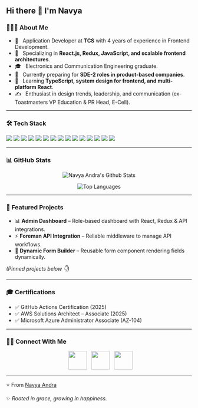 <h2>Hi there 👋 I'm Navya</h2>

<h3> 👩🏻‍💻 About Me </h3>

- 💼 &nbsp; Application Developer at **TCS** with 4 years of experience in Frontend Development.  
- 🔭 &nbsp; Specializing in **React.js, Redux, JavaScript, and scalable frontend architectures**.  
- 🎓 &nbsp; Electronics and Communication Engineering graduate.  
- 🎯 &nbsp; Currently preparing for **SDE-2 roles in product-based companies**.  
- 🌱 &nbsp; Learning **TypeScript, system design for frontend, and multi-platform React**.  
- ✍️ &nbsp; Enthusiast in design trends, leadership, and communication (ex-Toastmasters VP Education & PR Head, E-Cell).  

---

<h3>🛠 Tech Stack</h3>

<p>
  <img src="https://img.shields.io/badge/JavaScript-ES6+-yellow?logo=javascript&logoColor=white" />
  <img src="https://img.shields.io/badge/TypeScript-Learning-blue?logo=typescript&logoColor=white" />
  <img src="https://img.shields.io/badge/React-18-61dafb?logo=react&logoColor=black" />
  <img src="https://img.shields.io/badge/Redux-State%20Management-purple?logo=redux&logoColor=white" />
  <img src="https://img.shields.io/badge/HTML5-orange?logo=html5&logoColor=white" />
  <img src="https://img.shields.io/badge/CSS3-blue?logo=css3&logoColor=white" />
  <img src="https://img.shields.io/badge/SCSS-pink?logo=sass&logoColor=white" />
  <img src="https://img.shields.io/badge/Node.js-339933?logo=node.js&logoColor=white" />
  <img src="https://img.shields.io/badge/Express.js-black?logo=express&logoColor=white" />
  <img src="https://img.shields.io/badge/MySQL-005C84?logo=mysql&logoColor=white" />
  <img src="https://img.shields.io/badge/Firebase-ffca28?logo=firebase&logoColor=black" />
  <img src="https://img.shields.io/badge/Azure-0089D6?logo=microsoft-azure&logoColor=white" />
  <img src="https://img.shields.io/badge/AWS-232F3E?logo=amazon-aws&logoColor=white" />
  <img src="https://img.shields.io/badge/Linux-black?logo=linux&logoColor=white" />
  <img src="https://img.shields.io/badge/GitHub%20Actions-CI/CD-2088FF?logo=github-actions&logoColor=white" />
</p>

---

<h3>📊 GitHub Stats</h3>

<p align="center">
<img src="https://github-readme-stats.vercel.app/api?username=Navya-Andra&include_all_commits=true&count_private=true&show_icons=true&line_height=20&title_color=7A7ADB&icon_color=2234AE&text_color=D3D3D3&bg_color=0,000000,130F40" alt="Navya Andra's Github Stats" />
</p>

<p align="center">
<img src="https://github-readme-stats.vercel.app/api/top-langs/?username=Navya-Andra&layout=compact&text_color=daf7dc&bg_color=151515" alt="Top Languages" />
</p>

---

<h3> 🚀 Featured Projects </h3>

- 📊 **Admin Dashboard** – Role-based dashboard with React, Redux & API integrations.  
- ⚡ **Foreman API Integration** – Reliable middleware to manage API workflows.  
- 📝 **Dynamic Form Builder** – Reusable form component rendering fields dynamically.  

*(Pinned projects below 👇)*  

---

<h3> 🎓 Certifications </h3>

- ✅ GitHub Actions Certification (2025)  
- ✅ AWS Solutions Architect – Associate  (2025)
- ✅ Microsoft Azure Administrator Associate (AZ-104)  

---

<h3> 🤝🏻 Connect With Me </h3>

<p align="center">
&nbsp; <a href="https://twitter.com/NavyaAndra1" target="_blank" rel="noopener noreferrer"><img src="https://img.icons8.com/plasticine/100/000000/twitter.png" width="50" /></a>  
&nbsp; <a href="https://www.linkedin.com/in/navya-andra/" target="_blank" rel="noopener noreferrer"><img src="https://img.icons8.com/plasticine/100/000000/linkedin.png" width="50" /></a>  
&nbsp; <a href="mailto:navyaandra141@gmail.com" target="_blank" rel="noopener noreferrer"><img src="https://img.icons8.com/plasticine/100/000000/gmail.png"  width="50" /></a>
</p>

---

⭐️ From [Navya Andra](https://github.com/Navya-Andra)  

✨ *Rooted in grace, growing in happiness.*  
